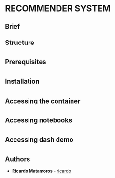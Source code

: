 # RECOMMENDER SYSTEM

## Brief



## Structure



#
## Prerequisites



#
## Installation

#
## Accessing the container

#
## Accessing notebooks

#
## Accessing dash demo


#
## Authors

* **Ricardo Matamoros** - [ricardo](https://github.com/ricardoanibalmatamorosaragon)

